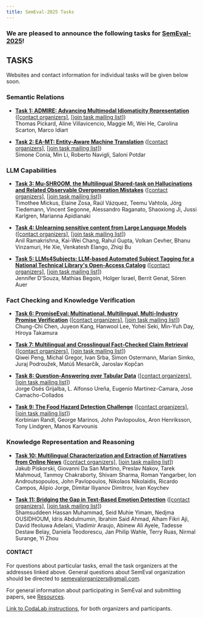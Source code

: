 ```yaml
---
title: SemEval-2025 Tasks
---
```


### We are pleased to announce the following tasks for [SemEval-2025](https://semeval.github.io/SemEval2025)!

## TASKS
Websites and contact information for individual tasks will be given below soon.

### Semantic Relations

- **[Task 1: ADMIRE: Advancing Multimodal Idiomaticity Representation](https://semeval2025-task1.github.io/)**
  ([[contact organizers]](mailto:semeval-2025-multimodal-idiomaticity@googlegroups.com),
  [[join task mailing list]](mailto:admire-semeval-2025@googlegroups.com))<br>
  Thomas Pickard, Aline Villavicencio, Maggie Mi, Wei He, Carolina Scarton, Marco Idiart

- **[Task 2: EA-MT: Entity-Aware Machine Translation](https://sapienzanlp.github.io/ea-mt/)**
  ([[contact organizers]](mailto:simone.conia@uniroma1.it),
  [[join task mailing list]](https://groups.google.com/a/uniroma1.it/g/semeval-2025-task-2-ea-mt))<br>
  Simone Conia, Min Li, Roberto Navigli, Saloni Potdar

### LLM Capabilities

- **[Task 3: Mu-SHROOM, the Multilingual Shared-task on Hallucinations and Related Observable Overgeneration Mistakes](https://helsinki-nlp.github.io/shroom/)**
  ([[contact organizers]](mailto:timothee.mickus@helsinki.fi),
  [[join task mailing list]](https://groups.google.com/g/semeval-2025-task-3-mu-shroom))<br>
  Timothee Mickus, Elaine Zosa, Raúl Vázquez, Teemu Vahtola, Jörg Tiedemann, Vincent Segonne, Alessandro Raganato, Shaoxiong Ji, Jussi Karlgren, Marianna Apidianaki

- **[Task 4: Unlearning sensitive content from Large Language Models](https://llmunlearningsemeval2025.github.io/)**
  ([[contact organizers]](mailto:llm-unlearning-semeval2025@googlegroups.com),
  [[join task mailing list]](mailto:llm-unlearning-semeval2025@googlegroups.com))<br>
  Anil Ramakrishna, Kai-Wei Chang, Rahul Gupta, Volkan Cevher, Bhanu Vinzamuri, He Xie, Venkatesh Elango, Zhiqi Bu

- **[Task 5: LLMs4Subjects: LLM-based Automated Subject Tagging for a National Technical Library's Open-Access Catalog](https://sites.google.com/view/llms4subjects/home)**
  ([[contact organizers]](mailto:llms4subjects@gmail.com),
  [[join task mailing list]](mailto:llms4subjects@googlegroups.com))<br>
  Jennifer D'Souza, Mathias Begoin, Holger Israel, Berrit Genat, Sören Auer

### Fact Checking and Knowledge Verification 

- **[Task 6: PromiseEval: Multinational, Multilingual, Multi-Industry Promise Verification](https://sites.google.com/view/promiseeval/promiseeval)**
  ([[contact organizers]](mailto:c.c.chen@acm.org),
  [[join task mailing list]](https://groups.google.com/g/promiseeval))<br>
  Chung-Chi Chen, Juyeon Kang, Hanwool Lee, Yohei Seki, Min-Yuh Day, Hiroya Takamura

- **[Task 7: Multilingual and Crosslingual Fact-Checked Claim Retrieval](https://disai.eu/semeval-2025)**
  ([[contact organizers]](mailto:semeval@disai.eu),
  [[join task mailing list]](mailto:semeval2025-task7@googlegroups.com))<br>
  Qiwei Peng, Michal Gregor, Ivan Srba, Simon Ostermann, Marian Simko, Juraj Podroužek, Matúš Mesarčík, Jaroslav Kopčan

- **[Task 8: Question-Answering over Tabular Data](https://www.codabench.org/competitions/3360/)**
  ([[contact organizers]](mailto:jorgeosesgrijalba@gmail.com),
  [[join task mailing list]](https://groups.google.com/g/semeval-25-t8-tabularqa))<br>
  Jorge Osés Grijalba, L. Alfonso Ureña, Eugenio Martinez-Camara, Jose Camacho-Collados
  
- **[Task 9: The Food Hazard Detection Challenge](https://food-hazard-detection-semeval-2025.github.io/)**
  ([[contact organizers]](mailto:food-hazard-detection-semeval-2025@googlegroups.com),
  [[join task mailing list]](https://groups.google.com/g/food-hazard-detection-semeval-2025-participants))<br>
  Korbinian Randl, George Marinos, John Pavlopoulos, Aron Henriksson, Tony Lindgren, Manos Karvounis 

### Knowledge Representation and Reasoning

- **[Task 10: Multilingual Characterization and Extraction of Narratives from Online News](https://propaganda.math.unipd.it/semeval2025task10)**
  ([[contact organizers]](mailto:semeval2025narratives-task@googlegroups.com),
  [[join task mailing list]](mailto:semeval2025narratives-task-participants@googlegroups.com))<br>
  Jakub Piskorski, Giovanni Da San Martino, Preslav Nakov, Tarek Mahmoud, Tanmoy Chakraborty, Shivam Sharma, Roman Yangarber, Ion Androutsopoulos, John Pavlopoulos, Nikolaos Nikolaidis, Ricardo Campos, Alipio Jorge, Dimitar Iliyanov Dimitrov, Ivan Koychev

- **[Task 11: Bridging the Gap in Text-Based Emotion Detection](https://github.com/emotion-analysis-project/SemEval2025-task11)**
  ([[contact organizers]](mailto:emotion-semeval-2025-organisers@googlegroups.com),
  [[join task mailing list]](mailto:emotion-semeval-2025-participants@googlegroups.com))<br>
  Shamsuddeen Hassan Muhammad, Seid Muhie Yimam, Nedjma OUSIDHOUM, Idris Abdulmumin, Ibrahim Said Ahmad, Alham Fikri Aji, David Ifeoluwa Adelani, Vladimir Araujo, Abinew Ali Ayele, Tadesse Destaw Belay, Daniela Teodorescu, Jan Philip Wahle, Terry Ruas, Nirmal Surange, Yi Zhou


#### CONTACT
For questions about particular tasks, email the task organizers at the addresses linked above. General questions about SemEval organization should be directed to <semevalorganizers@gmail.com>.

For general information about participating in SemEval and submitting papers, see [Resources](index.html#resources).

[Link to CodaLab instructions](https://semeval.github.io/SemEval2025/codalab), for both organizers and participants.
